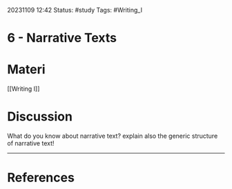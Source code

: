 20231109 12:42
Status: #study 
Tags: #Writing_I 

# 6 - Narrative Texts
# Materi
[[Writing I]]

# Discussion
What do you know about narrative text? explain also the generic structure of narrative text!







___
# References
